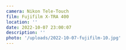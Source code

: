 ```yaml
---
camera: Nikon Tele-Touch
film: Fujifilm X-TRA 400
location: ''
date: 2022-10-07 23:00:07
description: ''
photo: '/uploads/2022-10-07-fujifilm-10.jpg'
---
```

